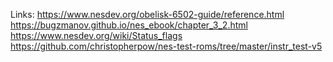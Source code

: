 Links:
https://www.nesdev.org/obelisk-6502-guide/reference.html
https://bugzmanov.github.io/nes_ebook/chapter_3_2.html
https://www.nesdev.org/wiki/Status_flags
https://github.com/christopherpow/nes-test-roms/tree/master/instr_test-v5